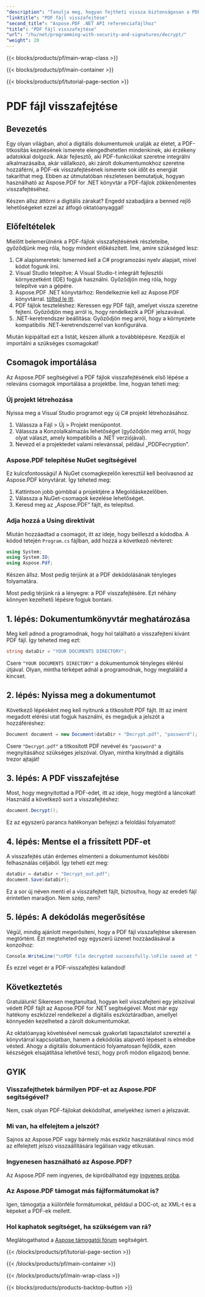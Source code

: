 ```yaml
---
"description": "Tanulja meg, hogyan fejtheti vissza biztonságosan a PDF-fájlokat az Aspose.PDF for .NET segítségével. Lépésről lépésre útmutatást kaphat dokumentumkezelési készségei fejlesztéséhez."
"linktitle": "PDF fájl visszafejtése"
"second_title": "Aspose.PDF .NET API referenciafájlhoz"
"title": "PDF fájl visszafejtése"
"url": "/hu/net/programming-with-security-and-signatures/decrypt/"
"weight": 20
---
```


{{< blocks/products/pf/main-wrap-class >}}

{{< blocks/products/pf/main-container >}}

{{< blocks/products/pf/tutorial-page-section >}}

# PDF fájl visszafejtése

## Bevezetés

Egy olyan világban, ahol a digitális dokumentumok uralják az életet, a PDF-titkosítás kezelésének ismerete elengedhetetlen mindenkinek, aki érzékeny adatokkal dolgozik. Akár fejlesztő, aki PDF-funkciókat szeretne integrálni alkalmazásaiba, akár vállalkozó, aki zárolt dokumentumokhoz szeretne hozzáférni, a PDF-ek visszafejtésének ismerete sok időt és energiát takaríthat meg. Ebben az útmutatóban részletesen bemutatjuk, hogyan használható az Aspose.PDF for .NET könyvtár a PDF-fájlok zökkenőmentes visszafejtéséhez. 

Készen állsz áttörni a digitális zárakat? Engedd szabadjára a benned rejlő lehetőségeket ezzel az átfogó oktatóanyaggal!

## Előfeltételek

Mielőtt belemerülnénk a PDF-fájlok visszafejtésének részleteibe, győződjünk meg róla, hogy mindent előkészített. Íme, amire szükséged lesz:

1. C# alapismeretek: Ismerned kell a C# programozási nyelv alapjait, mivel kódot fogunk írni.
2. Visual Studio telepítve: A Visual Studio-t integrált fejlesztői környezetként (IDE) fogjuk használni. Győződjön meg róla, hogy telepítve van a gépére.
3. Aspose.PDF .NET könyvtárhoz: Rendelkeznie kell az Aspose.PDF könyvtárral. [töltsd le itt](https://releases.aspose.com/pdf/net/).
4. PDF fájlok teszteléshez: Keressen egy PDF fájlt, amelyet vissza szeretne fejteni. Győződjön meg arról is, hogy rendelkezik a PDF jelszavával. 
5. .NET-keretrendszer beállítása: Győződjön meg arról, hogy a környezete kompatibilis .NET-keretrendszerrel van konfigurálva.

Miután kipipáltad ezt a listát, készen állunk a továbblépésre. Kezdjük el importálni a szükséges csomagokat!

## Csomagok importálása

Az Aspose.PDF segítségével a PDF fájlok visszafejtésének első lépése a releváns csomagok importálása a projektbe. Íme, hogyan teheti meg:

### Új projekt létrehozása

Nyissa meg a Visual Studio programot egy új C# projekt létrehozásához.

1. Válassza a Fájl > Új > Projekt menüpontot.
2. Válassza a Konzolalkalmazás lehetőséget (győződjön meg arról, hogy olyat választ, amely kompatibilis a .NET verziójával).
3. Nevezd el a projektedet valami relevánssal, például „PDDFecryption”.

### Aspose.PDF telepítése NuGet segítségével

Ez kulcsfontosságú! A NuGet csomagkezelőn keresztül kell beolvasnod az Aspose.PDF könyvtárat. Így teheted meg:

1. Kattintson jobb gombbal a projektjére a Megoldáskezelőben.
2. Válassza a NuGet-csomagok kezelése lehetőséget.
3. Keresd meg az „Aspose.PDF” fájlt, és telepítsd.

### Adja hozzá a Using direktívát

Miután hozzáadtad a csomagot, itt az ideje, hogy beilleszd a kódodba. A kódod tetején `Program.cs` fájlban, add hozzá a következő névteret:

```csharp
using System;
using System.IO;
using Aspose.Pdf;
```

Készen állsz. Most pedig térjünk át a PDF dekódolásának tényleges folyamatára.

Most pedig térjünk rá a lényegre: a PDF visszafejtésére. Ezt néhány könnyen kezelhető lépésre fogjuk bontani.

## 1. lépés: Dokumentumkönyvtár meghatározása

Meg kell adnod a programodnak, hogy hol található a visszafejteni kívánt PDF fájl. Így teheted meg ezt:

```csharp
string dataDir = "YOUR DOCUMENTS DIRECTORY";
```

Csere `"YOUR DOCUMENTS DIRECTORY"` a dokumentumok tényleges elérési útjával. Olyan, mintha térképet adnál a programodnak, hogy megtaláld a kincset.

## 2. lépés: Nyissa meg a dokumentumot

Következő lépésként meg kell nyitnunk a titkosított PDF fájlt. Itt az imént megadott elérési utat fogjuk használni, és megadjuk a jelszót a hozzáféréshez:

```csharp
Document document = new Document(dataDir + "Decrypt.pdf", "password");
```

Csere `"Decrypt.pdf"` a titkosított PDF nevével és `"password"` a megnyitásához szükséges jelszóval. Olyan, mintha kinyitnád a digitális trezor ajtaját!

## 3. lépés: A PDF visszafejtése

Most, hogy megnyitottad a PDF-edet, itt az ideje, hogy megtörd a láncokat! Használd a következő sort a visszafejtéshez:

```csharp
document.Decrypt();
```

Ez az egyszerű parancs hatékonyan befejezi a feloldási folyamatot!

## 4. lépés: Mentse el a frissített PDF-et

A visszafejtés után érdemes elmenteni a dokumentumot későbbi felhasználás céljából. Így teheti ezt meg:

```csharp
dataDir = dataDir + "Decrypt_out.pdf";
document.Save(dataDir);
```

Ez a sor új néven menti el a visszafejtett fájlt, biztosítva, hogy az eredeti fájl érintetlen maradjon. Nem szép, nem?

## 5. lépés: A dekódolás megerősítése

Végül, mindig ajánlott megerősíteni, hogy a PDF fájl visszafejtése sikeresen megtörtént. Ezt megteheted egy egyszerű üzenet hozzáadásával a konzolhoz:

```csharp
Console.WriteLine("\nPDF file decrypted successfully.\nFile saved at " + dataDir);
```

És ezzel véget ér a PDF-visszafejtési kalandod!

## Következtetés

Gratulálunk! Sikeresen megtanultad, hogyan kell visszafejteni egy jelszóval védett PDF fájlt az Aspose.PDF for .NET segítségével. Most már egy hatékony eszközzel rendelkezel a digitális eszköztáradban, amellyel könnyedén kezelheted a zárolt dokumentumokat.

Az oktatóanyag követésével nemcsak gyakorlati tapasztalatot szereztél a könyvtárral kapcsolatban, hanem a dekódolás alapvető lépéseit is elmédbe vésted. Ahogy a digitális dokumentáció folyamatosan fejlődik, ezen készségek elsajátítása lehetővé teszi, hogy profi módon eligazodj benne.

## GYIK

### Visszafejthetek bármilyen PDF-et az Aspose.PDF segítségével?
Nem, csak olyan PDF-fájlokat dekódolhat, amelyekhez ismeri a jelszavát.

### Mi van, ha elfelejtem a jelszót?
Sajnos az Aspose.PDF vagy bármely más eszköz használatával nincs mód az elfelejtett jelszó visszaállítására legálisan vagy etikusan.

### Ingyenesen használható az Aspose.PDF?
Az Aspose.PDF nem ingyenes, de kipróbálhatod egy [ingyenes próba](https://releases.aspose.com/).

### Az Aspose.PDF támogat más fájlformátumokat is?
Igen, támogatja a különféle formátumokat, például a DOC-ot, az XML-t és a képeket a PDF-ek mellett.

### Hol kaphatok segítséget, ha szükségem van rá?
Meglátogathatod a [Aspose támogatói fórum](https://forum.aspose.com/c/pdf/10) segítségért.

{{< /blocks/products/pf/tutorial-page-section >}}

{{< /blocks/products/pf/main-container >}}

{{< /blocks/products/pf/main-wrap-class >}}

{{< blocks/products/products-backtop-button >}}
